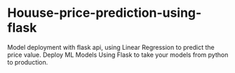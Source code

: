 # Houuse-price-prediction-using-flask
Model deployment with flask api, using Linear Regression to predict the price value. Deploy ML Models Using Flask to take your models from python to production.
